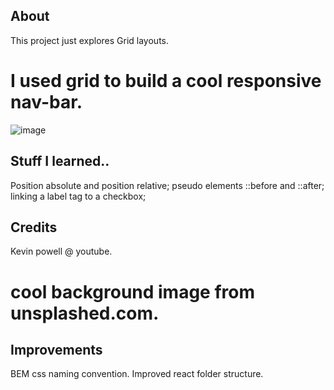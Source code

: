 ## About
This project just explores Grid layouts.
# I used grid to build a cool responsive nav-bar.
![image](https://user-images.githubusercontent.com/61013338/143428506-df55079f-b0ff-4232-b224-92257032b095.png)


## Stuff I learned..
 Position absolute and position relative;
 pseudo elements ::before and ::after;
 linking a label tag to a checkbox;


## Credits
Kevin powell @ youtube.

# cool background image from unsplashed.com.

## Improvements
BEM css naming convention.
Improved react folder structure.
